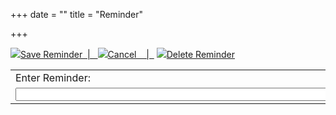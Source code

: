 +++
date = ""
title = "Reminder"

+++
<script language="JavaScript">
	 function saveReminder()
	  {
	   	  
	   var val = document.getElementById("reminder").value;
	   var exp = new Date(year, month, day);
	   exp.setDate(exp.getDate()+2);
	   var expires = "; expires=" + exp.toGMTString();
	   document.cookie = reminderDay + "=" + val + expires + "; path=/";
	   alert("Your reminder has been saved");
	   window.location="../Calendar";
	  }

	  function readCookie(name) {
		var nameEQ = name + "=";
		var ca = document.cookie.split(';');
		for(var i=0;i < ca.length;i++) {
			var c = ca[i];
			while (c.charAt(0)==' ') c = c.substring(1,c.length);
			if (c.indexOf(nameEQ) == 0) return c.substring(nameEQ.length,c.length);
		}
		return "";
	}
	function createCookie(name,value,days) {
		if (days) {
			var date = new Date();
			date.setDate(date.getDate() + days);
			var expires = "; expires=" + date.toGMTString();
		}
		else var expires = "";
		document.cookie = name + "=" + value + expires + "; path=/";
	}
	function deleteCookie() {
		if (confirm("Do you wish to delete this reminder")) {
          createCookie(reminderDay,"",-1);
        }
		window.location="../Calendar";
	}
</script>
<a href="javascript:saveReminder();"><img src="../save.gif" class="icon" />Save Reminder&nbsp;&nbsp;|&nbsp;&nbsp; </a>
<a href="../Calendar"><img src="../cancel.gif" class="icon" />Cancel&nbsp;&nbsp;&nbsp;&nbsp;|&nbsp;&nbsp;</a>
<a href="javascript:deleteCookie();"><img src="../delete.gif" class="icon" />Delete Reminder</a>

<table>
	<tr>
		<td>
			Enter Reminder: 
		</td>
	</tr>
	<tr>
		<td>
			<input type="text" id="reminder" size="120"></input> 
		</td>
	</tr>
</table>
<script language="JavaScript">
    var parameters = location.search.substring(1).split("&");
    var temp = parameters[0].split("=");
	var year = unescape(temp[1]);
	temp = parameters[1].split("=");
	var month = unescape(temp[1]);
	temp = parameters[2].split("=");
	var day = unescape(temp[1]);
	var reminderDay = "d"+year+month+day;
	var today = new Date();
	var date = new Date(year, month, day);
	date.setDate(date.getDate()+1);
	if (date < today) {
		alert("This day already passed");
		window.location="../Calendar";
	} else {
		var cookieValue = readCookie(reminderDay);
		document.getElementById("reminder").defaultValue = cookieValue;
	}

</script>
